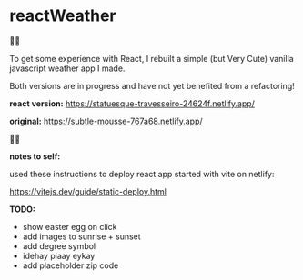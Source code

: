 # reactWeather

🌈🦄

To get some experience with React, I rebuilt a simple (but Very Cute) vanilla javascript weather app I made.

Both versions are in progress and have not yet benefited from a refactoring!

**react version:** https://statuesque-travesseiro-24624f.netlify.app/

**original:** https://subtle-mousse-767a68.netlify.app/


🌈🦄

**notes to self:** 

used these instructions to deploy react app started with vite on netlify:

https://vitejs.dev/guide/static-deploy.html



**TODO:**
- show easter egg on click
- add images to sunrise + sunset
- add degree symbol
- idehay piaay eykay
- add placeholder zip code
